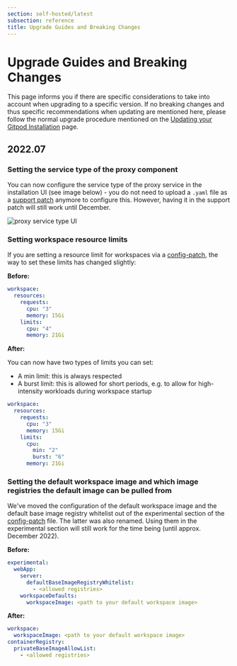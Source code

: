 ```yaml
---
section: self-hosted/latest
subsection: reference
title: Upgrade Guides and Breaking Changes
---
```


<script context="module">
  export const prerender = true;
</script>

# Upgrade Guides and Breaking Changes

This page informs you if there are specific considerations to take into account when upgrading to a specific version. If no breaking changes and thus specific recommendations when updating are mentioned here, please follow the normal upgrade procedure mentioned on the [Updating your Gitpod Installation](../latest/updating) page.

## 2022.07

### Setting the service type of the proxy component

You can now configure the service type of the proxy service in the installation UI (see image below) - you do not need to upload a `.yaml` file as a [support patch](./support-patches) anymore to configure this. However, having it in the support patch will still work until December.

![proxy service type UI](../../static/images/docs/self-hosted/proxy-service-type-ui.png)

### Setting workspace resource limits

If you are setting a resource limit for workspaces via a [config-patch](../latest/support-patches), the way to set these limits has changed slightly:

**Before:**

```yaml
workspace:
  resources:
    requests:
      cpu: "3"
      memory: 15Gi
    limits:
      cpu: "4"
      memory: 21Gi
```

**After:**

You can now have two types of limits you can set:

- A min limit: this is always respected
- A burst limit: this is allowed for short periods, e.g. to allow for high-intensity workloads during workspace startup

```yaml
workspace:
  resources:
    requests:
      cpu: "3"
      memory: 15Gi
    limits:
      cpu:
        min: "2"
        burst: "6"
      memory: 21Gi
```

### Setting the default workspace image and which image registries the default image can be pulled from

We've moved the configuration of the default workspace image and the default base image registry whitelist out of the experimental section of the [config-patch](../latest/support-patches) file. The latter was also renamed. Using them in the experimental section will still work for the time being (until approx. December 2022).

**Before:**

```yaml
experimental:
  webApp:
    server:
      defaultBaseImageRegistryWhitelist:
        - <allowed registries>
    workspaceDefaults:
      workspaceImage: <path to your default workspace image>
```

**After:**

```yaml
workspace:
  workspaceImage: <path to your default workspace image>
containerRegistry:
  privateBaseImageAllowList:
    - <allowed registries>
```

